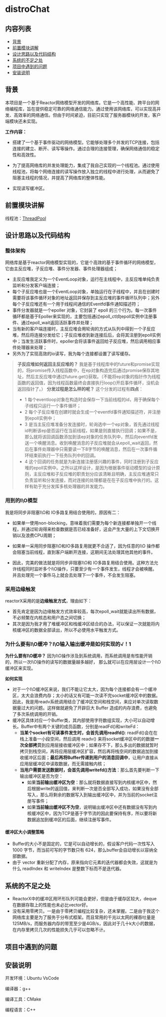 # distroChat

## 内容列表

- [背景](#背景)
- [前置模块讲解](#前置模块讲解)
- [设计思路以及代码结构](#设计思路以及代码结构)
- [系统的不足之处](#系统的不足之处)
- [项目中遇到的问题](#项目中遇到的问题)
- [安装说明](#安装说明)


## 背景
本项目是一个基于Reactor网络模型开发的网络库。它是一个高性能、跨平台的网络编程库，旨在提供稳定可靠的网络通信能力。通过使用该网络库，可以实现高并发、高效率的网络通信。但由于时间紧迫，目前只实现了服务器模块的开发，客户端模块还未实现。

**工作内容：**

+ 搭建了一个基于事件驱动的网络模型。它能够处理多个并发的TCP连接，包括连接的建立、断开、读写等操作。通过合理的连接管理，确保网络通信的稳定性和高效性。
+ 为了提高网络库的并发处理能力，集成了我自己实现的一个线程池。通过使用线程池，将每个网络连接的读写操作放入独立的线程中进行处理，从而避免了阻塞主线程的情况，并提高了网络库的整体性能。

+ 实现读写缓冲区。


## 前置模块讲解

线程池：[ThreadPool](https://github.com/jixu1340036583/ThreadPool)


## 设计思路以及代码结构

### 整体架构
网络库是基于reactor网络模型实现的，它是个高效的基于事件循环的网络模型，它由主反应堆，子反应堆、事件分发器、事件处理器组成；
- 主反应堆我定义为一个EventLoop对象，运行在主线程中，主反应堆单纯负责监听和分发客户端连接；
- 每个子反应堆也是一个EventLoop对象，单独运行在子线程中，并且在创建时需要将该事件循环对象的地址返回并保存到主反应堆的事件循环队列中；另外每个子反应堆还有一个用于线程间通信的Eventfd事件通知描述符；
- 事件分发器就是一个epoller 对象，它封装了 epoll 的三个行为。每一次事件循环都是基于Epoller来实现的，主要包括通过epoll_ctl向epoll实例中注册事件、通过epoll_wait返回活跃事件并处理；
- 当有新的客户端连接时，主反应堆会用轮询的方式从队列中得到一个子反应堆，然后将连接分发给它；子反应堆收到新连接后后，会将其注册到epoll实例中；当发生活跃事件时，epoller会将该事件返回给子反应堆，然后调用相应事件处理器来处理；
- 另外为了实现高效的io读写，我为每个连接都设置了读写缓存。
> **子反应堆如何返回主反应堆的？**
> 我是基于线程库中的future和promise实现的，将promise传入线程函数中，在ep对象构造完后通过promise保存其地址，然后主反应堆中通过future.get()获取。（不能将ep对象的指针作为线程函数的返回值，因为线程函数最终会直接执行loop()开启事件循环，没机会返回指针了。）
> **分发过程是怎么样的呢？**
> 这个分发的过程有**四点**：
>  - 1 每个eventloop对象在构造时会保存一下当前线程的id，用于确保每个子线程只运行一个事件循环；
>	- 2 每个子反应堆在创建时就会生成一个eventfd事件通知描述符，并注册到epoll实例中；
>	- 3 是当主反应堆准备分发连接时，轮询选中一个ep对象，首先通过线程id判断该ep是否运行在当前线程，如果是则直接执行回调；如果不是，那么就将该回调函数添加到该ep对象的任务队列中，然后向eventfd发送一个唤醒消息。收到唤醒消息的子反应堆就会从epoll_wait返回，然后在事件处理器中只需要读一下8字节的唤醒消息，然后在一次事件循环结束前执行一下任务队列中的回调。
>	- 4 这个回调的任务就是为新连接注册感兴趣的事件，同时注册到子反应堆的epoll实例中。之所以这样设计，是因为根据事件驱动模型的设计原则，主反应堆和子反应堆的职责划分应该清晰且明确，主反应堆通常只负责监听和分发连接，而对连接的处理都是在在子反应堆中执行的。这样有助于充分发挥多核处理器的并发能力。

### 用到的I\O模型

我是将同步非阻塞I\O和 IO多路复用结合使用的，原因有二：

+ 如果单一使用non-blocking，意味着我们需要为每个新连接都单独开一个线程，并通过轮询得来检查数据是否已经准备好，这会产生大量的上下文切换开销以及浪费CPU周期；

+ 如果单一采用同步阻塞I\O和IO多路复用就更不合适了，因为任意的I\O 操作都会阻塞当前线程，直到客户端断开连接，这期间无法处理其他其他的事件。
+ 因此，完美的做法就是将同步非阻塞I\O和 IO多路复用结合使用。这种方法允许线程同时监听多个I\O操作，只要至少有一个事件发生，线程才会被唤醒。并且处理完一个事件马上就会去处理下一个事件，不会发生阻塞。

### 采用边缘触发
reactorX采用的是**边缘触发方式**，理由如下：
- 首先肯定是因为边缘触发方式效率较高，每次epoll_wait就能读出所有数据，不必频繁在内核态和用户态之间切换；
- 其次是因为我才用了堆缓冲区和栈缓冲区结合的办法，可以保证一次就能将内核缓冲区的数据全部读出，所以不必使用水平触发方式。

### 为什么要有I\O缓冲？I\O输入输出缓冲是如何实现的√！1
**为什么要有I\O缓冲？**
因为I\O操作涉及到系统调用，而系统调用是有性能开销的，所以一次I\O操作的读写的数据量越多越好， 那么就可以在应用层设计一个I\O缓冲区来实现。

**如何实现**
- 对于一个I\O缓冲区来说，我们不能让它太大，因为每个连接都会有一个缓冲区，太大会浪费内存；太小的话又有可能一次读不完socket缓冲区中的数据。因此，我是用readv系统调用结合了缓冲区空间和栈空间，来应对单次读取数据量过大的问题。这样做就避免了开辟巨大 Buffer 造成的内存浪费，也避免了多次系统调用的开销。
- 缓冲区具体对应一个Buffer类，其内部使用字符数组实现，大小可以自动增长。Buffer中有两个关键的成员函数，分别是readFd()和writeFd：
	+ **当某个socket有可读事件发生时，会首先调用readfd()**: readFd()会在在栈上准备一小段空间，然后调用 readv() 来将socket缓冲区中的的数据**一次全部拷贝**到应用层接收缓冲区中；如果存不下，那么多出的数据就暂时拷贝到栈空间，再将应用层缓冲区扩容，然后再将栈空间的数据追加到接收缓冲区后面；**最后再将Buffer传递到用户的消息回调中**，让用户直接从应用层缓冲区中读取数据，而无需接触内核；
	+ **当用户需要发送数据时，会首先调用writefd()方法**：那么首先要判断一下输出缓冲区是否为空：
		+ 如果**当前输出缓冲区为空**：那么就将数据直接写到内核缓冲区中，然后根据write的返回值，来判断一次是否全部写入成功，如果没有全部写入，那么将剩余的数据写入到输出缓冲区中，并为当前的socket注册写事件；
		+ 如果**当前输出缓冲区不为空**，说明输出缓冲区中还有数据没有写到内核缓冲区中，因为TCP是基于字节流的因此要保持有序，所以要将新数据追加到缓冲区的后面，继续注册写事件。

#### 缓冲区大小调整策略
- Buffer的大小不是固定的，它是可以自动增长的，假设客户代码一次性写入 1000 字节，而当前可写的字节数只有 624，那么buffer会自动增长以容纳全部数据。
- 由于 vector 重新分配了内存，原来指向它元素的迭代器都会失效，这就是为什么 readIndex 和 writeIndex 是整数下标而不是迭代器。




## 系统的不足之处
+ ReactorX中的缓冲区用环形队列可能会更好，但是由于缓存区较大，deque在数据存取上的性能也未必比vector好。
+ 没有采用零拷贝。一是由于零拷贝编程比较复杂，还未掌握。二是由于我这个网络库主要是为了服务于分布式框架。而且常用的千兆以太网的裸吞吐量是125MB/s，而服务器内存的带宽至少是4GB/s，因此对于几十k大小的数据，在内存里拷贝几次的性能损失几乎可以忽略不计。



## 项目中遇到的问题




## 安装说明

开发环境：Ubuntu VsCode

编译器：g++

编译工具：CMake

编程语言：C++





